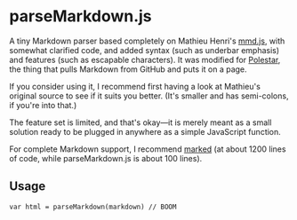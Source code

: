 # parseMarkdown.js

A tiny Markdown parser based completely on Mathieu Henri's [mmd.js](https://github.com/p01/mmd.js), with somewhat clarified code, and added syntax (such as underbar emphasis) and features (such as escapable characters). It was modified for [Polestar](https://github.com/dnordstrom/polestar), the thing that pulls Markdown from GitHub and puts it on a page.

If you consider using it, I recommend first having a look at Mathieu's original source to see if it suits you better. (It's smaller and has semi-colons, if you're into that.)

The feature set is limited, and that's okay—it is merely meant as a small solution ready to be plugged in anywhere as a simple JavaScript function.

For complete Markdown support, I recommend [marked](https://github.com/chjj/marked) (at about 1200 lines of code, while parseMarkdown.js is about 100 lines).

## Usage

`var html = parseMarkdown(markdown) // BOOM`